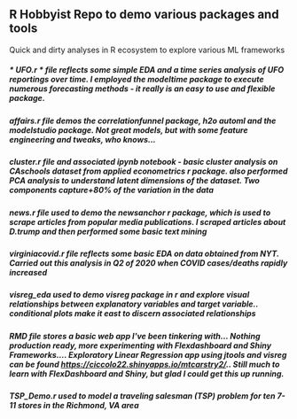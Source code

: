 ## R Hobbyist Repo to demo various packages and tools
Quick and dirty analyses in R ecosystem to explore various ML frameworks

##### * UFO.r * file reflects some simple EDA and a time series analysis of UFO reportings over time. I employed the modeltime package to execute numerous forecasting methods - it really is an easy to use and flexible package.

##### affairs.r file demos the correlationfunnel package, h2o automl and the modelstudio package. Not great models, but with some feature engineering and tweaks, who knows...

##### cluster.r file and associated ipynb notebook - basic cluster analysis on CAschools dataset from applied econometrics r package. also performed PCA analysis to understand latent dimensions of the dataset. Two components capture+80% of the variation in the data

##### news.r file used to demo the newsanchor r package, which is used to scrape articles from popular media publications. I scraped  articles about D.trump and then performed some basic text mining

##### virginiacovid.r file reflects some basic EDA on data obtained from NYT. Carried out this analysis in Q2 of 2020 when COVID cases/deaths rapidly increased

##### visreg_eda used to demo visreg package in r and explore visual relationships between explanatory variables and target variable.. conditional plots make it east to discern associated relationships

##### RMD file stores a basic web app I've been tinkering with... Nothing production ready, more experimenting with Flexdashboard and Shiny Frameworks.... Exploratory Linear Regression app using jtools and visreg can be found  https://ciccolo22.shinyapps.io/mtcarstry2/.. Still much to learn with FlexDashboard and Shiny, but glad I could get this up running.
 
##### TSP_Demo.r used to model a traveling salesman (TSP) problem for ten 7-11 stores in the Richmond, VA area
